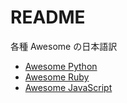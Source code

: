 # README

各種 Awesome の日本語訳

- [Awesome Python](/python.md)
- [Awesome Ruby](/ruby.md)
- [Awesome JavaScript](/javascript.md)
